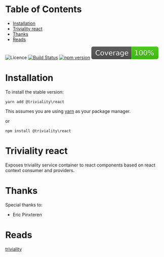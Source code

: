# Table of Contents

* [Installation](#installation)
* [Triviality react](#triviality-react)
* [Thanks](#thanks)
* [Reads](#reads)


![Licence](https://img.shields.io/npm/l/triviality-logger.svg) [![Build Status](https://travis-ci.org/epinxteren/triviality-logger.svg?branch=master)](https://travis-ci.org/epinxteren/triviality-logger) [![npm version](https://badge.fury.io/js/triviality-logger.svg)](https://badge.fury.io/js/triviality-logger) ![coverage](https://github.com/epinxteren/triviality-logger/raw/master/docs/coverage.svg?sanitize=true)  

# Installation

To install the stable version:

```
yarn add @triviality\react
```

This assumes you are using [yarn](https://yarnpkg.com) as your package manager.

or 

```
npm install @triviality\react
```

# Triviality react

Exposes triviality service container to react components based on react context consumer and providers.

# Thanks

Special thanks to:

* Eric Pinxteren

# Reads

[triviality](https://github.com/triviality-js/triviality)

